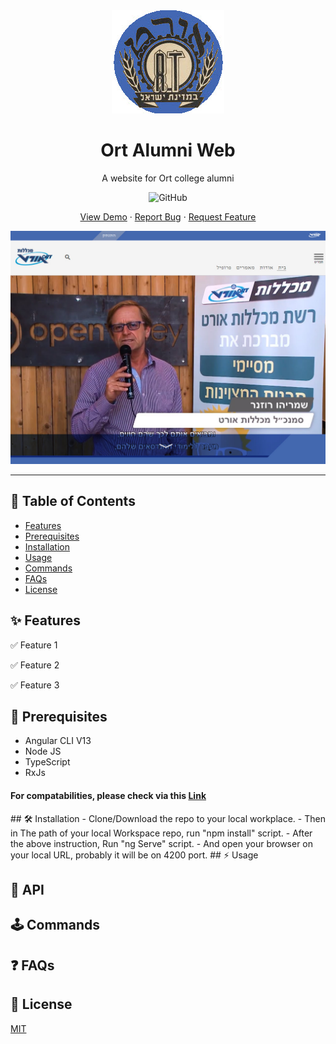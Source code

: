 <div align="center">
  <a href="https://github.com/github_username/repo_name">
    <img src="https://github.com/MaorLev/assets/blob/master/.github/ort-alumni-web/screenshoots/main-logo.jpg" alt="Logo">
  </a>
  <h1>Ort Alumni Web</h1>
  <p>A website for Ort college alumni</p>
  <p>
    <img alt="GitHub" src="https://img.shields.io/github/license/avivharuzi/readme-template?style=for-the-badge">
  </p>
  <p>
    <a href="https://github.com/MaorLev/ort-alumni-web">View Demo</a>
    ·
    <a href="https://github.com/MaorLev/ort-alumni-web/issues">Report Bug</a>
    ·
    <a href="https://github.com/MaorLev/ort-alumni-web/issues">Request Feature</a>
  </p>
  <img src="https://github.com/MaorLev/assets/blob/master/.github/ort-alumni-web/screenshoots/head-sc.jpg" alt="Screenshot">
</div>

---

## 📖 Table of Contents

- [Features](#✨-Features)
- [Prerequisites](#🎯-Prerequisites)
- [Installation](#🛠️-Installation)
- [Usage](#⚡️-Usage)
- [Commands](#🕹-Commands)
- [FAQs](#❓-FAQs)
- [License](#📜-License)

## ✨ Features

✅ Feature 1

✅ Feature 2

✅ Feature 3

## 🎯 Prerequisites
  - Angular CLI V13
  - Node JS
  - TypeScript
  - RxJs
  <h4>For compatabilities, please check via this <a href="https://gist.github.com/LayZeeDK/c822cc812f75bb07b7c55d07ba2719b3" >Link</a> </h4>
## 🛠️ Installation
 - Clone/Download the repo to your local workplace.
 - Then in The path of your local Workspace repo,
   run "npm install" script.
 - After the above instruction, Run "ng Serve" script.
 - And open your browser on your local URL, probably it will be on 4200 port.
## ⚡️ Usage

## 🔧 API

## 🕹 Commands

## ❓ FAQs

## 📜 License

[MIT](LICENSE)
